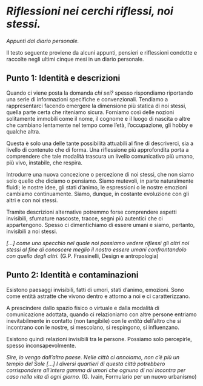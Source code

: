 # *Riflessioni nei cerchi riflessi, noi stessi.*
*Appunti dal diario personale.*

Il testo seguente proviene da alcuni appunti, pensieri e riflessioni condotte e raccolte negli ultimi cinque mesi in un diario personale.

## Punto 1: Identità e descrizioni
Quando ci viene posta la domanda *chi sei?* spesso rispondiamo riportando una serie di informazioni specifiche e convenzionali. Tendiamo a rappresentarci facendo emergere la dimensione più statica di noi stessi, quella parte certa che riteniamo sicura. Forniamo così delle nozioni solitamente immobili come il nome, il cognome e il luogo di nascita o altre che cambiano lentamente nel tempo come l’età, l’occupazione, gli hobby e qualche altra.

Questa è solo una delle tante possibilità attuabili al fine di descriverci, sia a livello di contenuto che di forma. Una riflessione più approfondita porta a comprendere che tale modalità trascura un livello comunicativo più umano, più vivo, instabile, che respira.

Introdurre una nuova concezione o percezione di noi stessi, che non siamo solo quello che diciamo o pensiamo. Siamo mutevoli, in parte naturalmente fluidi; le nostre idee, gli stati d’animo, le espressioni o le nostre emozioni cambiamo continuamente. Siamo, dunque, in costante evoluzione con gli altri e con noi stessi.

Tramite descrizioni alternative potremmo forse comprendere aspetti invisibili, sfumature nascoste, tracce, segni più autentici che ci appartengono. Spesso ci dimentichiamo di essere umani e siamo, pertanto, invisibili a noi stessi.

*[…] come uno specchio nel quale noi possiamo vedere riflessi gli altri noi stessi al fine di conoscere meglio il nostro essere umani confrontandolo con quello degli altri.* (G.P. Frassinelli, Design e antropologia)

## Punto 2: Identità e contaminazioni
Esistono paesaggi invisibili, fatti di umori, stati d’animo, emozioni. Sono come entità astratte che vivono dentro e attorno a noi e ci caratterizzano.

A prescindere dallo spazio fisico o virtuale e dalla modalità di comunicazione adottata, quando ci relazioniamo con altre persone entriamo inevitabilmente in contatto (non tangibile) con le *entità* dell’altro che si incontrano con le nostre, si mescolano, si respingono, si influenzano. 

Esistono quindi relazioni invisibili tra le persone. Possiamo solo percepirle, spesso inconsapevolmente.

*Sire, io vengo dall’altro paese. Nelle città ci annoiamo, non c’è più un tempio del Sole [...] I diversi quartieri di questa città potrebbero corrispondere all’intera gamma di umori che ognuno di noi incontra per caso nella vita di ogni giorno.* (G. Ivain, Formulario per un nuovo urbanismo)

